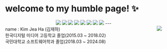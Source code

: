 # welcome to my humble page! :sparkles: 
<div align="center">
<img src="https://img.shields.io/badge/javascript-F7DF1E?style=for-the-badge&logo=javascript&logoColor=black"> <img src="https://img.shields.io/badge/git-F05032?style=for-the-badge&logo=git&logoColor=white"> <img src="https://img.shields.io/badge/github-181717?style=for-the-badge&logo=github&logoColor=white"> <img src="https://img.shields.io/badge/flutter-02569B?style=for-the-badge&logo=flutter&logoColor=white"> <img src="https://img.shields.io/badge/python-3776AB?style=for-the-badge&logo=python&logoColor=white"> <img src="https://img.shields.io/badge/css-1572B6?style=for-the-badge&logo=css3&logoColor=white"> <img src="https://img.shields.io/badge/html5-E34F26?style=for-the-badge&logo=html5&logoColor=white"> <img src="https://img.shields.io/badge/django-092E20?style=for-the-badge&logo=django&logoColor=white"> 
---
</div>

<div>
<img align="right" src="https://github-readme-stats.vercel.app/api/top-langs/?username=cocozo"/>
name : Kim Jea Ha (김재하)<br>
한국디지털 미디어 고등학교 졸업(2015.03 ~ 2018.02)<br>
국민대학교 소프트웨어학과 졸업(2018.03 ~ 2024.08)<br>

</div>
